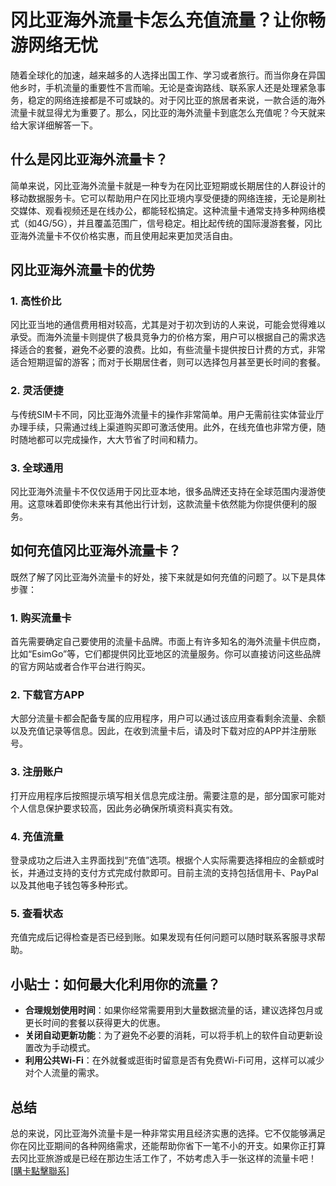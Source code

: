 # 冈比亚海外流量卡怎么充值流量？让你畅游网络无忧

随着全球化的加速，越来越多的人选择出国工作、学习或者旅行。而当你身在异国他乡时，手机流量的重要性不言而喻。无论是查询路线、联系家人还是处理紧急事务，稳定的网络连接都是不可或缺的。对于冈比亚的旅居者来说，一款合适的海外流量卡就显得尤为重要了。那么，冈比亚的海外流量卡到底怎么充值呢？今天就来给大家详细解答一下。

## 什么是冈比亚海外流量卡？

简单来说，冈比亚海外流量卡就是一种专为在冈比亚短期或长期居住的人群设计的移动数据服务卡。它可以帮助用户在冈比亚境内享受便捷的网络连接，无论是刷社交媒体、观看视频还是在线办公，都能轻松搞定。这种流量卡通常支持多种网络模式（如4G/5G），并且覆盖范围广，信号稳定。相比起传统的国际漫游套餐，冈比亚海外流量卡不仅价格实惠，而且使用起来更加灵活自由。

## 冈比亚海外流量卡的优势

### 1. 高性价比
冈比亚当地的通信费用相对较高，尤其是对于初次到访的人来说，可能会觉得难以承受。而海外流量卡则提供了极具竞争力的价格方案，用户可以根据自己的需求选择适合的套餐，避免不必要的浪费。比如，有些流量卡提供按日计费的方式，非常适合短期逗留的游客；而对于长期居住者，则可以选择包月甚至更长时间的套餐。

### 2. 灵活便捷
与传统SIM卡不同，冈比亚海外流量卡的操作非常简单。用户无需前往实体营业厅办理手续，只需通过线上渠道购买即可激活使用。此外，在线充值也非常方便，随时随地都可以完成操作，大大节省了时间和精力。

### 3. 全球通用
冈比亚海外流量卡不仅仅适用于冈比亚本地，很多品牌还支持在全球范围内漫游使用。这意味着即使你未来有其他出行计划，这款流量卡依然能为你提供便利的服务。

## 如何充值冈比亚海外流量卡？

既然了解了冈比亚海外流量卡的好处，接下来就是如何充值的问题了。以下是具体步骤：

### 1. 购买流量卡
首先需要确定自己要使用的流量卡品牌。市面上有许多知名的海外流量卡供应商，比如“EsimGo”等，它们都提供冈比亚地区的流量服务。你可以直接访问这些品牌的官方网站或者合作平台进行购买。

### 2. 下载官方APP
大部分流量卡都会配备专属的应用程序，用户可以通过该应用查看剩余流量、余额以及充值记录等信息。因此，在收到流量卡后，请及时下载对应的APP并注册账号。

### 3. 注册账户
打开应用程序后按照提示填写相关信息完成注册。需要注意的是，部分国家可能对个人信息保护要求较高，因此务必确保所填资料真实有效。

### 4. 充值流量
登录成功之后进入主界面找到“充值”选项。根据个人实际需要选择相应的金额或时长，并通过支持的支付方式完成付款即可。目前主流的支持包括信用卡、PayPal以及其他电子钱包等多种形式。

### 5. 查看状态
充值完成后记得检查是否已经到账。如果发现有任何问题可以随时联系客服寻求帮助。

## 小贴士：如何最大化利用你的流量？

- **合理规划使用时间**：如果你经常需要用到大量数据流量的话，建议选择包月或更长时间的套餐以获得更大的优惠。
- **关闭自动更新功能**：为了避免不必要的消耗，可以将手机上的软件自动更新设置改为手动模式。
- **利用公共Wi-Fi**：在外就餐或逛街时留意是否有免费Wi-Fi可用，这样可以减少对个人流量的需求。

## 总结

总的来说，冈比亚海外流量卡是一种非常实用且经济实惠的选择。它不仅能够满足你在冈比亚期间的各种网络需求，还能帮助你省下一笔不小的开支。如果你正打算去冈比亚旅游或是已经在那边生活工作了，不妨考虑入手一张这样的流量卡吧！[[購卡點擊聯系](https://t.me/s/esim1088)]
